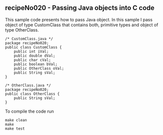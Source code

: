 recipeNo020 - Passing Java objects into C code
---

This sample code presents how to pass Java object. In this sample I pass object of type CustomClass that contains both, primitive types and object of type OtherClass.

    /* CustomClass.java */
    package recipeNo020;
    public class CustomClass {
        public int iVal;
        public double dVal;
        public char cVal;
        public boolean bVal;
        public OtherClass oVal;
        public String sVal;
    }

    /* OtherClass.java */
    package recipeNo020;
    public class OtherClass {
        public String sVal;
    }

To compile the code run

    make clean
    make 
    make test


